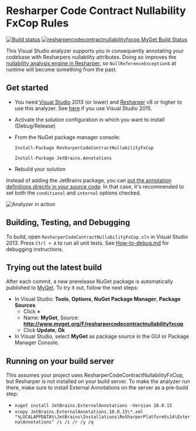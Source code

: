 # Resharper Code Contract Nullability FxCop Rules

[![Build status](https://ci.appveyor.com/api/projects/status/pm2fkhbaip5fqrov?svg=true)](https://ci.appveyor.com/project/bkoelman/resharpercodecontractnullabilityfxcop) [![resharpercodecontractnullabilityfxcop MyGet Build Status](https://www.myget.org/BuildSource/Badge/resharpercodecontractnullabilityfxcop?identifier=abf5b05e-e912-4e89-aa6a-adc774d161c1)](https://www.myget.org/)

This Visual Studio analyzer supports you in consequently annotating your codebase with Resharpers nullability attributes. Doing so improves the [nullability analysis engine in Resharper](https://www.jetbrains.com/resharper/help/Code_Analysis__Code_Annotations.html), so `NullReferenceException`s at runtime will become something from the past.

## Get started

* You need [Visual Studio](https://www.visualstudio.com/) 2013 (or lower) and [Resharper](https://www.jetbrains.com/resharper/) v8 or higher to use this analyzer. See [here](https://github.com/bkoelman/ResharperCodeContractNullability) if you use Visual Studio 2015.

* Activate the solution configuration in which you want to install (Debug/Release)

* From the NuGet package manager console:

  `Install-Package ResharperCodeContractNullabilityFxCop`

  `Install-Package JetBrains.Annotations`

* Rebuild your solution

Instead of adding the JetBrains package, you can [put the annotation definitions directly in your source code](https://www.jetbrains.com/resharper/help/Code_Analysis__Annotations_in_Source_Code.html). In that case, it's recommended to set both the `conditional` and `internal` options checked.

![Analyzer in action](https://github.com/bkoelman/ResharperCodeContractNullabilityFxCop/blob/gh-pages/images/fxcop-analyzer-in-action.png)

## Building, Testing, and Debugging

To build, open `ResharperCodeContractNullabilityFxCop.sln` in Visual Studio 2013. Press `Ctrl + A` to run all unit tests. See [How-to-debug.md](src/How-to-debug.md) for debugging instructions.

## Trying out the latest build

After each commit, a new prerelease NuGet package is automatically published to [MyGet](http://www.myget.org). To try it out, follow the next steps:

* In Visual Studio: **Tools**, **Options**, **NuGet Package Manager**, **Package Sources**
    * Click **+**
    * Name: **MyGet**, Source: **http://www.myget.org/F/resharpercodecontractnullabilityfxcop**
    * Click **Update**, **Ok**
* In Visual Studio, select **MyGet** as package source in the GUI or Package Manager Console.

## Running on your build server

This assumes your project uses ResharperCodeContractNullabilityFxCop, but Resharper is not installed on your build server. 
To make the analyzer run there, make sure to install External Annotations on the server as a pre-build step:

* ```nuget install JetBrains.ExternalAnnotations -Version 10.0.15```
* ```xcopy JetBrains.ExternalAnnotations.10.0.15\*.xml "%LOCALAPPDATA%\JetBrains\Installations\ReSharperPlatformVs14\ExternalAnnotations" /s /i /r /y /q```
